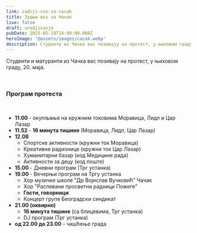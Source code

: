 ```yaml
---
link: zadnji-voz-za-cacak
title: Задњи воз за Чачак
live: false
draft: uredjivanje
pubDate: 2025-05-19T14:00:00.000Z
heroImage: '@assets/images/cacak.webp'
description: Студенти из Чачка вас позивају на протест, у њиховом граду, 20. маја.
---
```

Студенти и матуранти из Чачка вас позивају на протест, у њиховом граду, 20. маја.

‎ 

### Програм протеста

‎ 

- **11.00&#32;**- окупљање на кружним токовима Моравица, Лидл и Цар Лазар
- **11.52** - **16 минута тишине&#32;**(Моравица, Лидл, Цар Лазар)
- **12.08** 
    - Спортске активности (кружни ток Моравица)
    - Креативне радионице (кружни ток Цар Лазар)
    - Хуманитарни базар (код Медицине рада)
    - Активности за децу (код поште) 
- **15.00** - Дневни програм (Трг устанка)
- **19.00&#32;**- Вечерњи програм на Тргу устанка
    - Хор музичке школе "Др Војислав Вучковић" Чачак
    - Хор "Распевани просветни радници Пожеге"
    - **Гости, говорници**
    - Концерт групе Београдски синдикат
- **21.00 (оквирно)**
    - **16 минута тишине&#32;**(са блицевима, Трг устанка)
    - DJ програм (Трг устанка)
- **од 22.00 до 23.00** - чишћење града

